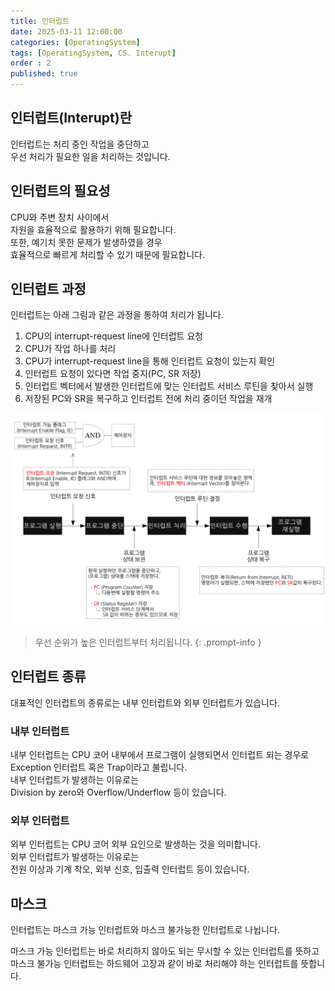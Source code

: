```yaml
---
title: 인터럽트
date: 2025-03-11 12:00:00
categories: [OperatingSystem]
tags: [OperatingSystem, CS. Interupt]
order : 2
published: true
---
```


## 인터럽트(Interupt)란

인터럽트는 처리 중인 작업을 중단하고   
우선 처리가 필요한 일을 처리하는 것입니다.  

## 인터럽트의 필요성

CPU와 주변 장치 사이에서  
자원을 효율적으로 활용하기 위해 필요합니다.  
또한, 예기치 못한 문제가 발생하였을 경우  
효율적으로 빠르게 처리할 수 있기 때문에 필요합니다.

## 인터럽트 과정

인터럽트는 아래 그림과 같은 과정을 통하여 처리가 됩니다.  

1. CPU의 interrupt-request line에 인터럽트 요청
2. CPU가 작업 하나를 처리
3. CPU가 interrupt-request line을 통해 인터럽트 요청이 있는지 확인
4. 인터럽트 요청이 있다면 작업 중지(PC, SR 저장)
5. 인터럽트 벡터에서 발생한 인터럽트에 맞는 인터럽트 서비스 루틴을 찾아서 실행
6. 저장된 PC와 SR을 복구하고 인터럽트 전에 처리 중이던 작업을 재개  

![Desktop View](/assets/img/OS/OS_Interupt_Example.png)

<!-- markdownlint-capture -->
<!-- markdownlint-disable -->
> 우선 순위가 높은 인터럽트부터 처리됩니다.
{: .prompt-info }
<!-- markdownlint-restore -->

## 인터럽트 종류

대표적인 인터럽트의 종류로는 내부 인터럽트와 외부 인터럽트가 있습니다.

### 내부 인터럽트

내부 인터럽트는 CPU 코어 내부에서 프로그램이 실행되면서 인터럽트 되는 경우로  
Exception 인터럽트 혹은 Trap이라고 불립니다.  
내부 인터럽트가 발생하는 이유로는  
Division by zero와 Overflow/Underflow 등이 있습니다.

### 외부 인터럽트

외부 인터럽트는 CPU 코어 외부 요인으로 발생하는 것을 의미합니다.  
외부 인터럽트가 발생하는 이유로는  
전원 이상과 기계 착오, 외부 신호, 입출력 인터럽트 등이 있습니다.  

## 마스크

인터럽트는 마스크 가능 인터럽트와 마스크 불가능한 인터럽트로 나뉩니다.   

마스크 가능 인터럽트는 바로 처리하지 않아도 되는 무시할 수 있는 인터럽트를 뜻하고  
마스크 불가능 인터럽트는 하드웨어 고장과 같이  바로 처리해야 하는 인터럽트를 뜻합니다.
